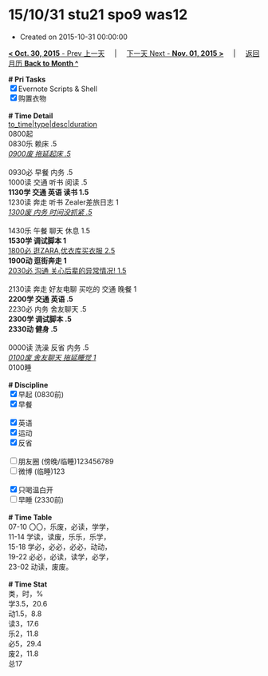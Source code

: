 # 15/10/31 stu21 spo9 was12

- Created on 2015-10-31 00:00:00

[**< Oct. 30, 2015** - Prev 上一天](/lifelogs/2015/10/d30.md) &nbsp; &nbsp; | &nbsp; &nbsp; [下一天 Next - **Nov. 01, 2015 >**](/lifelogs/2015/11/d01.md) &nbsp; &nbsp; |  &nbsp; &nbsp; [返回月历 **Back to Month ^**](/lifelogs/2015/10/index.md)
<br/><div><b># Pri Tasks</b></div><div><input checked="true" type="checkbox"/>Evernote Scripts &amp; Shell</div><div><input checked="true" type="checkbox"/>购置衣物<br/></div><div><br/></div><div><b># Time Detail</b></div><div><u>to_time|type|desc|duration</u></div><div>0800起</div><div>0830乐 赖床 .5</div><div><i><u>0900废 拖延起床 .5</u></i></div><div><u><br/></u></div><div>0930必 早餐 内务 .5</div><div>1000读 交通 听书 阅读 .5</div><div><b>1130学 交通 英语 读书 1.5</b></div><div>1230读 奔走 听书 Zealer差旅日志 1</div><div><u><i>1300废 内务 时间没抓紧 .5</i></u></div><div><br/></div><div>1430乐 午餐 聊天 休息 1.5</div><div><b>1530学 调试脚本 1</b></div><div><u>1800必 逛ZARA,优衣库买衣服 2.5</u></div><div><b>1900动 逛街奔走 1</b></div><div><u>2030必 沟通 关心后辈的异常情况! 1.5</u></div><div><br/></div><div>2130读 奔走 好友电聊 买吃的 交通 晚餐 1</div><div><b>2200学 交通 英语 .5</b></div><div>2230必 内务 舍友聊天 .5</div><div><b>2300学 调试脚本 .5</b></div><div><b>2330动 健身 .5</b></div><div><br/></div><div>0000读 洗澡 反省 内务 .5</div><div><u><i>0100废 舍友聊天 拖延睡觉 1</i></u></div><div>0100睡</div><div><br/></div><div><b># Discipline</b></div><div><input checked="true" type="checkbox"/>早起 (0830前)</div><div><input checked="true" type="checkbox"/>早餐</div><div><br/></div><div><input checked="true" type="checkbox"/>英语</div><div><input checked="true" type="checkbox"/>运动</div><div><input checked="true" type="checkbox"/>反省</div><div><br/></div><div><input type="checkbox"/>朋友圈 (傍晚/临睡)123456789</div><div><input type="checkbox"/>微博 (临睡)123</div><div><br/></div><div><input checked="true" type="checkbox"/>只喝温白开</div><div><input type="checkbox"/>早睡 (2330前)</div><div><br/></div><div><b># Time Table</b></div><div>07-10 〇〇，乐废，必读，学学，</div><div>11-14 学读，读废，乐乐，乐学，</div><div>15-18 学必，必必，必必，动动，</div><div>19-22 必必，必读，读学，必学，</div><div>23-02 动读，废废。</div><div><br/></div><div><b># Time Stat</b></div><div>类，时，%</div><div>学3.5，20.6</div><div>动1.5，8.8</div><div>读3，17.6</div><div>乐2，11.8</div><div>必5，29.4</div><div>废2，11.8</div><div>总17</div><div><br/></div><div><br/></div>
